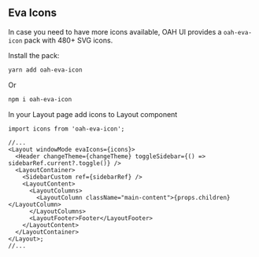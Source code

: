 ## Eva Icons

In case you need to have more icons available, OAH UI provides a `oah-eva-icon` pack with 480+ SVG icons.

Install the pack:

```bash
yarn add oah-eva-icon
```

Or

```bash
npm i oah-eva-icon
```

In your Layout page add icons to Layout component

```jsx{4}
import icons from 'oah-eva-icon';

//...
<Layout windowMode evaIcons={icons}>
  <Header changeTheme={changeTheme} toggleSidebar={() => sidebarRef.current?.toggle()} />
  <LayoutContainer>
    <SidebarCustom ref={sidebarRef} />
    <LayoutContent>
      <LayoutColumns>
        <LayoutColumn className="main-content">{props.children}</LayoutColumn>
      </LayoutColumns>
      <LayoutFooter>Footer</LayoutFooter>
    </LayoutContent>
  </LayoutContainer>
</Layout>;
//...
```
